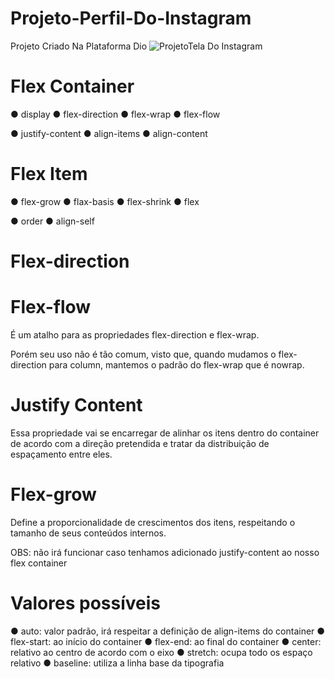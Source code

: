# Projeto-Perfil-Do-Instagram
Projeto Criado Na Plataforma Dio
![ProjetoTela Do Instagram](https://user-images.githubusercontent.com/39811287/172731370-b09a0056-b814-4214-a3f5-c6f21211f61c.png)

# Flex Container

● display
● flex-direction
● flex-wrap
● flex-flow

● justify-content
● align-items
● align-content

# Flex Item

● flex-grow
● flax-basis
● flex-shrink
● flex

● order
● align-self

# Flex-direction

# Flex-flow

É um atalho para as propriedades flex-direction e flex-wrap.

Porém seu uso não é tão comum, visto que, quando mudamos o
flex-direction para column, mantemos o padrão do flex-wrap que
é nowrap.

# Justify Content

Essa propriedade vai se encarregar de alinhar os itens dentro do
container de acordo com a direção pretendida e tratar da
distribuição de espaçamento entre eles.

# Flex-grow

Define a proporcionalidade de crescimentos dos itens,
respeitando o tamanho de seus conteúdos internos.

OBS: não irá funcionar caso tenhamos adicionado justify-content
ao nosso flex container

# Valores possíveis

● auto: valor padrão, irá respeitar a definição de align-items do
container
● flex-start: ao início do container
● flex-end: ao final do container
● center: relativo ao centro de acordo com o eixo
● stretch: ocupa todo os espaço relativo
● baseline: utiliza a linha base da tipografia
